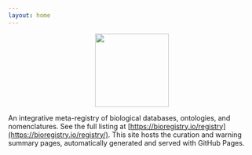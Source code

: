 ```yaml
---
layout: home
---
```

<p align="center">
  <img src="https://raw.githubusercontent.com/bioregistry/bioregistry/main/docs/source/logo.png" height="150">
</p>

An integrative meta-registry of biological databases, ontologies, and nomenclatures. See the full listing
at [https://bioregistry.io/registry](https://bioregistry.io/registry/). This site hosts the curation and warning
summary pages, automatically generated and served with GitHub Pages.

